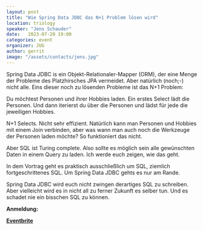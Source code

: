 ```yaml
---
layout: post
title: "Wie Spring Data JDBC das N+1 Problem lösen wird"
location: triology
speaker: "Jens Schauder"
date:   2023-07-20 19:00
categories: event
organizer: JUG
author: gerrit
image: "/assets/contacts/jens.jpg"
---
```

Spring Data JDBC is ein Objekt-Relationaler-Mapper (ORM), der eine Menge der Probleme des Platzhirsches JPA vermeidet.
Aber natürlich (noch;-) nicht alle.
Eins dieser noch zu lösenden Probleme ist das N+1 Problem:

Du möchtest Personen und ihrer Hobbies laden. 
Ein erstes Select lädt die Personen. 
Und dann iterierst du über die Personen und lädst für jede die jeweiligen Hobbies.

N+1 Selects. 
Nicht sehr effizient.
Natürlich kann man Personen und Hobbies mit einem Join verbinden, aber was wann man auch noch die Werkzeuge der Personen laden möchte?
So funktioniert das nicht.

Aber SQL ist Turing complete. 
Also sollte es möglich sein alle gewünschten Daten in einem Query zu laden.
Ich werde euch zeigen, wie das geht.

In dem Vortrag geht es praktisch ausschließlich um SQL, ziemlich fortgeschrittenes SQL.
Um Spring Data JDBC gehts es nur am Rande.

Spring Data JDBC wird euch nicht zwingen derartiges SQL zu schreiben.
Aber vielleicht wird es in nicht all zu ferner Zukunft es selber tun.
Und es schadet nie ein bisschen SQL zu können.

**Anmeldung:**

[**Eventbrite**](https://www.eventbrite.de/e/wie-spring-data-jdbc-das-n1-problem-losen-wird-tickets-665201093377)

